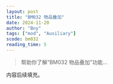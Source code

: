 ```yaml
---
layout: post
title: "BM032 物品叠加"
date: 2024-11-20
author: "Bny"
tags: ["mod", "Auxiliary"]
scode: bm032
reading_time: 5
---
```


> 帮助你了解“BM032 物品叠加”功能...

内容后续填充。

